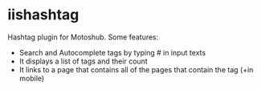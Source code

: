 # iishashtag
Hashtag plugin for Motoshub.
Some features:
 - Search and Autocomplete tags by typing # in input texts
 - It displays a list of tags and their count
 - It links to a page that contains all of the pages that contain the tag (+in mobile)

